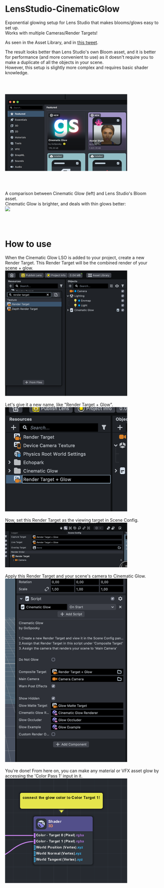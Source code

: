 # LensStudio-CinematicGlow
Exponential glowing setup for Lens Studio that makes blooms/glows easy to set up.  
Works with multiple Cameras/Render Targets!

As seen in the Asset Library, and in [this tweet](https://twitter.com/gospookyhq/).

The result looks better than Lens Studio's own Bloom asset, and it is better for performance (and more convenient to use) as it doesn't require you to make a duplicate of all the objects in your scene.  
However, this setup is slightly more complex and requires basic shader knowledge.

<br/><br/>

<img src="https://github.com/ar-gospooky/LensStudio-CinematicGlow/blob/main/Media/cinematic_glow.png" width="400">

<br/><br/>

A comparison between Cinematic Glow (left) and Lens Studio's Bloom asset.  
Cinematic Glow is brighter, and deals with thin glows better:  
<img src="https://github.com/ar-gospooky/LensStudio-CinematicGlow/blob/main/Media/glow comparison 2.gif" width="200">

<br/><br/>
  
# How to use
When the Cinematic Glow LSO is added to your project, create a new Render Target. This Render Target will be the combined render of your scene + glow.
<br/>
<img src="https://github.com/ar-gospooky/LensStudio-CinematicGlow/blob/main/Media/new_rt.png" width="400">
<br/><br/>
Let's give it a new name, like "Render Target + Glow".
<br/>
<img src="https://github.com/ar-gospooky/LensStudio-CinematicGlow/blob/main/Media/rename_rt.png" width="400">
<br/><br/>
Now, set this Render Target as the viewing target in Scene Config.
<br/>
<img src="https://github.com/ar-gospooky/LensStudio-CinematicGlow/blob/main/Media/set_rt.png" width="400">
<br/><br/>
Apply this Render Target and your scene's camera to Cinematic Glow.
<br/>
<img src="https://github.com/ar-gospooky/LensStudio-CinematicGlow/blob/main/Media/set_params.png" width="400">
<br/><br/>
You're done! From here on, you can make any material or VFX asset glow by accessing the 'Color Pass 1' input in it.
<br/>
<img src="https://github.com/ar-gospooky/LensStudio-CinematicGlow/blob/main/Media/color_target_1.png" width="400">
